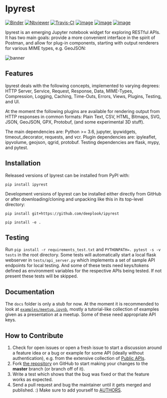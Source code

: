 Ipyrest
=======

[![Binder](https://mybinder.org/badge_logo.svg)](http://beta.mybinder.org/v2/gh/deeplook/ipyrest/master) 
[![Nbviewer](https://github.com/jupyter/design/blob/master/logos/Badges/nbviewer_badge.svg)](http://nbviewer.jupyter.org/github/deeplook/ipyrest/tree/master/)
[![Travis-CI](http://img.shields.io/travis/deeplook/ipyrest.svg)](https://travis-ci.org/deeplook/ipyrest)
[![image](https://img.shields.io/pypi/pyversions/ipyrest.svg)](https://pypi.org/project/ipyrest/)
[![image](https://img.shields.io/pypi/v/ipyrest.svg)](https://pypi.org/project/ipyrest/)
[![image](https://img.shields.io/pypi/l/ipyrest.svg)](https://pypi.org/project/ipyrest/)
  
Ipyrest is an emerging Jupyter notebook widget for exploring RESTful APIs. It has two main goals: provide a more convenient interface in the spirit of Postman, and allow for plug-in components, starting with output renderers for various MIME types, e.g. GeoJSON:

![banner](https://github.com/deeplook/ipyrest/raw/master/images/banner.png "")

Features
--------

Ipyrest deals with the following concepts, implemented to varying degrees: HTTP Server, Service, Request, Response, Data, MIME-Types, Compression, Logging, Caching, Time-Outs, Errors, Views, Plugins, Testing, and UI.

At the moment the following plugins are available for rendering output from HTTP responses in common formats: Plain Text, CSV, HTML, Bitmaps, SVG, JSON, GeoJSON, GPX, Protobuf, (and some experimental 3D stuff).

The main dependencies are: Python >= 3.6, jupyter, ipywidgets, timeout_decorator, requests, and vcr. Plugin dependencies are: ipyleaflet, ipyvolume, geojson, qgrid, protobuf. Testing dependencies are flask, mypy, and pytest.

Installation
------------

Released versions of Ipyrest can be installed from PyPI with:

``` {.sourceCode .bash}
pip install ipyrest
```

Development versions of Ipyrest can be installed either directly from GitHub or after downloading/cloning and unpacking like this in its top-level directory:

``` {.sourceCode .bash}
pip install git+https://github.com/deeplook/ipyrest

pip install -e .
```

Testing
-------

Run `pip install -r requirements_test.txt` and `PYTHONPATH=. pytest -s -v tests` in the root directory. Some tests will automatically start a local flask webserver in `tests/api_server.py` which implements a set of sample API endpoints for local testing. And some of these tests need keys/tokens defined as environment variables for the respective APIs being tested. If not present these tests will be skipped.

Documentation
-------------

The `docs` folder is only a stub for now. At the moment it is recommended to look at [`examples/meetup.ipynb`](examples/meetup.ipynb), mostly a tutorial-like collection of examples given as a presentation at a meetup. Some of these need appropriate API keys.

How to Contribute
-----------------

1.  Check for open issues or open a fresh issue to start a discussion
    around a feature idea or a bug or example for some API (ideally without
    authentication), e.g. from the extensive collection of
    [Public APIs](https://github.com/toddmotto/public-apis).
2.  Fork [the repository](https://github.com/deeplook/ipyrest) on
    GitHub to start making your changes to the **master** branch (or
    branch off of it).
3.  Write a test which shows that the bug was fixed or that the feature
    works as expected.
4.  Send a pull request and bug the maintainer until it gets merged and
    published. :) Make sure to add yourself to
    [AUTHORS](https://github.com/deeplook/ipyrest/blob/master/AUTHORS.rst).
